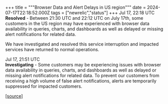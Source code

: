 +++
title = """Browser Data and Alert Delays in US region"""
date = 2024-07-17T22:18:52.000Z
tags = ["newrelic","status"]
+++
Jul 17, 22:18 UTC  
**Resolved** - Between 21:30 UTC and 22:12 UTC on July 17th, some customers in the US region may have experienced with browser data availability in queries, charts, and dashboards as well as delayed or missing alert notifications for related data.  
  
We have investigated and resolved this service interruption and impacted services have returned to normal operations.

Jul 17, 21:51 UTC  
**Investigating** - Some customers may be experiencing issues with browser data availability in queries, charts, and dashboards as well as delayed or missing alert notifications for related data. To prevent our customers from receiving a high volume of false alert notifications, alerts are temporarily suppressed for impacted customers.

[[source]](https://status.newrelic.com/incidents/1440w02h2bqv)
